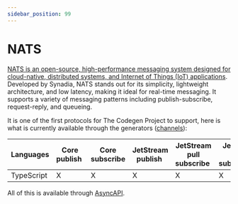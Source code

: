 ```yaml
---
sidebar_position: 99
---
```


# NATS

[NATS is an open-source, high-performance messaging system designed for cloud-native, distributed systems, and Internet of Things (IoT) applications](https://nats.io/). Developed by Synadia, NATS stands out for its simplicity, lightweight architecture, and low latency, making it ideal for real-time messaging. It supports a variety of messaging patterns including publish-subscribe, request-reply, and queueing. 

It is one of the first protocols for The Codegen Project to support, here is what is currently available through the generators ([channels](../generators/channels.md)):

| **Languages** | Core publish | Core subscribe | JetStream publish | JetStream pull subscribe | JetStream push subscription
|---|---|---|---|---|---|
| TypeScript | X | X | X | X | X |

All of this is available through [AsyncAPI](../inputs/asyncapi.md).
